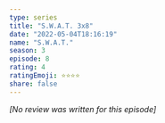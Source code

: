 ```yaml
---
type: series
title: "S.W.A.T. 3x8"
date: "2022-05-04T18:16:19"
name: "S.W.A.T."
season: 3
episode: 8
rating: 4
ratingEmoji: ⭐️⭐️⭐️⭐️
share: false
---
```


*[No review was written for this episode]*
